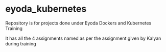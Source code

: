# eyoda_kubernetes
Repository is for projects done under Eyoda Dockers and Kubernetes Training

It has all the 4 assignments named as per the assignment given by Kalyan during training
